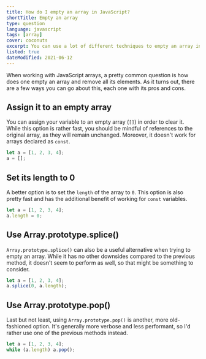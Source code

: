 ```yaml
---
title: How do I empty an array in JavaScript?
shortTitle: Empty an array
type: question
language: javascript
tags: [array]
cover: coconuts
excerpt: You can use a lot of different techniques to empty an array in JavaScript. See which ones best suits your needs with this quick guide.
listed: true
dateModified: 2021-06-12
---
```


When working with JavaScript arrays, a pretty common question is how does one empty an array and remove all its elements. As it turns out, there are a few ways you can go about this, each one with its pros and cons.

## Assign it to an empty array

You can assign your variable to an empty array (`[]`) in order to clear it. While this option is rather fast, you should be mindful of references to the original array, as they will remain unchanged. Moreover, it doesn't work for arrays declared as `const`.

```js
let a = [1, 2, 3, 4];
a = [];
```

## Set its length to 0

A better option is to set the `length` of the array to `0`. This option is also pretty fast and has the additional benefit of working for `const` variables.

```js
let a = [1, 2, 3, 4];
a.length = 0;
```

## Use Array.prototype.splice()

`Array.prototype.splice()` can also be a useful alternative when trying to empty an array. While it has no other downsides compared to the previous method, it doesn't seem to perform as well, so that might be something to consider.

```js
let a = [1, 2, 3, 4];
a.splice(0, a.length);
```

## Use Array.prototype.pop()

Last but not least, using `Array.prototype.pop()` is another, more old-fashioned option. It's generally more verbose and less performant, so I'd rather use one of the previous methods instead.

```js
let a = [1, 2, 3, 4];
while (a.length) a.pop();
```

